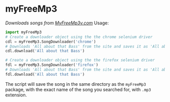 # myFreeMp3
_Downloads songs from [MyFreeMp3v.com]('https://myfreemp3v.com')_
Usage:
```python
import myFreeMp3
# Create a downloader object using the the chrome selenium driver
cdl = myFreeMp3.SongDownloader('chrome')
# Downloads 'All about that Bass' from the site and saves it as 'All about that Bass.mp3' 
cdl.download('All about that Bass')

# Create a downloader object using the the firefox selenium driver
fdl = myFreeMp3.SongDownloader('firefox')
# Downloads 'All about that Bass' from the site and saves it as 'All about that Bass.mp3' 
fdl.download('All about that Bass')
```
The script will save the song in the same directory as the `myFreeMp3` package, with the exact name of the song you searched for, with `.mp3` extension. 